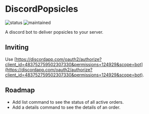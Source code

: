 # DiscordPopsicles
![status](https://img.shields.io/badge/status-active-brightgreen.svg)
![maintained](https://img.shields.io/badge/maintained-yes-brightgreen.svg)

A discord bot to deliver popsicles to your server.

## Inviting
Use [https://discordapp.com/oauth2/authorize?client_id=483752759502307330&permissions=124929&scope=bot](https://discordapp.com/oauth2/authorize?client_id=483752759502307330&permissions=124929&scope=bot).

## Roadmap
- Add list command to see the status of all active orders.
- Add a details command to see the details of an order.
